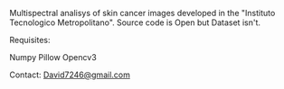 Multispectral analisys of skin cancer images developed in the "Instituto Tecnologico Metropolitano". Source code is Open
but Dataset isn't.

Requisites:

Numpy
Pillow
Opencv3

Contact: David7246@gmail.com